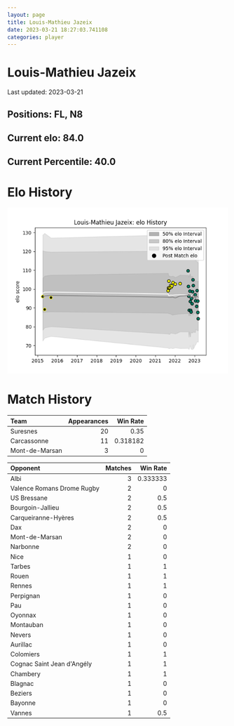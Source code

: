```yaml
---  
layout: page  
title: Louis-Mathieu Jazeix  
date: 2023-03-21 18:27:03.741108  
categories: player  
---
```

# Louis-Mathieu Jazeix


Last updated: 2023-03-21
## Positions: FL, N8

## Current elo: 84.0

## Current Percentile: 40.0

# Elo History


![elo history](history_Louis-MathieuJazeix.png)
# Match History


| Team           |   Appearances |   Win Rate |
|:---------------|--------------:|-----------:|
| Suresnes       |            20 |   0.35     |
| Carcassonne    |            11 |   0.318182 |
| Mont-de-Marsan |             3 |   0        |

| Opponent                   |   Matches |   Win Rate |
|:---------------------------|----------:|-----------:|
| Albi                       |         3 |   0.333333 |
| Valence Romans Drome Rugby |         2 |   0        |
| US Bressane                |         2 |   0.5      |
| Bourgoin-Jallieu           |         2 |   0.5      |
| Carqueiranne-Hyères        |         2 |   0.5      |
| Dax                        |         2 |   0        |
| Mont-de-Marsan             |         2 |   0        |
| Narbonne                   |         2 |   0        |
| Nice                       |         1 |   0        |
| Tarbes                     |         1 |   1        |
| Rouen                      |         1 |   1        |
| Rennes                     |         1 |   1        |
| Perpignan                  |         1 |   0        |
| Pau                        |         1 |   0        |
| Oyonnax                    |         1 |   0        |
| Montauban                  |         1 |   0        |
| Nevers                     |         1 |   0        |
| Aurillac                   |         1 |   0        |
| Colomiers                  |         1 |   1        |
| Cognac Saint Jean d'Angély |         1 |   1        |
| Chambery                   |         1 |   1        |
| Blagnac                    |         1 |   0        |
| Beziers                    |         1 |   0        |
| Bayonne                    |         1 |   0        |
| Vannes                     |         1 |   0.5      |